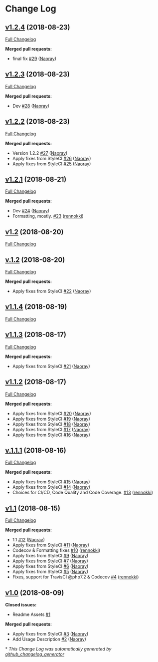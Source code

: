 # Change Log

## [v1.2.4](https://github.com/naoray/laravel-package-maker/tree/v1.2.4) (2018-08-23)
[Full Changelog](https://github.com/naoray/laravel-package-maker/compare/v1.2.3...v1.2.4)

**Merged pull requests:**

- final fix [\#29](https://github.com/Naoray/laravel-package-maker/pull/29) ([Naoray](https://github.com/Naoray))

## [v1.2.3](https://github.com/naoray/laravel-package-maker/tree/v1.2.3) (2018-08-23)
[Full Changelog](https://github.com/naoray/laravel-package-maker/compare/v1.2.2...v1.2.3)

**Merged pull requests:**

- Dev [\#28](https://github.com/Naoray/laravel-package-maker/pull/28) ([Naoray](https://github.com/Naoray))

## [v1.2.2](https://github.com/naoray/laravel-package-maker/tree/v1.2.2) (2018-08-23)
[Full Changelog](https://github.com/naoray/laravel-package-maker/compare/v1.2.1...v1.2.2)

**Merged pull requests:**

- Version 1.2.2 [\#27](https://github.com/Naoray/laravel-package-maker/pull/27) ([Naoray](https://github.com/Naoray))
- Apply fixes from StyleCI [\#26](https://github.com/Naoray/laravel-package-maker/pull/26) ([Naoray](https://github.com/Naoray))
- Apply fixes from StyleCI [\#25](https://github.com/Naoray/laravel-package-maker/pull/25) ([Naoray](https://github.com/Naoray))

## [v1.2.1](https://github.com/naoray/laravel-package-maker/tree/v1.2.1) (2018-08-21)
[Full Changelog](https://github.com/naoray/laravel-package-maker/compare/v1.2...v1.2.1)

**Merged pull requests:**

- Dev [\#24](https://github.com/Naoray/laravel-package-maker/pull/24) ([Naoray](https://github.com/Naoray))
- Formatting, mostly. [\#23](https://github.com/Naoray/laravel-package-maker/pull/23) ([rennokki](https://github.com/rennokki))

## [v1.2](https://github.com/naoray/laravel-package-maker/tree/v1.2) (2018-08-20)
[Full Changelog](https://github.com/naoray/laravel-package-maker/compare/v.1.2...v1.2)

## [v.1.2](https://github.com/naoray/laravel-package-maker/tree/v.1.2) (2018-08-20)
[Full Changelog](https://github.com/naoray/laravel-package-maker/compare/v1.1.4...v.1.2)

**Merged pull requests:**

- Apply fixes from StyleCI [\#22](https://github.com/Naoray/laravel-package-maker/pull/22) ([Naoray](https://github.com/Naoray))

## [v1.1.4](https://github.com/naoray/laravel-package-maker/tree/v1.1.4) (2018-08-19)
[Full Changelog](https://github.com/naoray/laravel-package-maker/compare/v1.1.3...v1.1.4)

## [v1.1.3](https://github.com/naoray/laravel-package-maker/tree/v1.1.3) (2018-08-17)
[Full Changelog](https://github.com/naoray/laravel-package-maker/compare/v1.1.2...v1.1.3)

**Merged pull requests:**

- Apply fixes from StyleCI [\#21](https://github.com/Naoray/laravel-package-maker/pull/21) ([Naoray](https://github.com/Naoray))

## [v1.1.2](https://github.com/naoray/laravel-package-maker/tree/v1.1.2) (2018-08-17)
[Full Changelog](https://github.com/naoray/laravel-package-maker/compare/v.1.1.1...v1.1.2)

**Merged pull requests:**

- Apply fixes from StyleCI [\#20](https://github.com/Naoray/laravel-package-maker/pull/20) ([Naoray](https://github.com/Naoray))
- Apply fixes from StyleCI [\#19](https://github.com/Naoray/laravel-package-maker/pull/19) ([Naoray](https://github.com/Naoray))
- Apply fixes from StyleCI [\#18](https://github.com/Naoray/laravel-package-maker/pull/18) ([Naoray](https://github.com/Naoray))
- Apply fixes from StyleCI [\#17](https://github.com/Naoray/laravel-package-maker/pull/17) ([Naoray](https://github.com/Naoray))
- Apply fixes from StyleCI [\#16](https://github.com/Naoray/laravel-package-maker/pull/16) ([Naoray](https://github.com/Naoray))

## [v.1.1.1](https://github.com/naoray/laravel-package-maker/tree/v.1.1.1) (2018-08-16)
[Full Changelog](https://github.com/naoray/laravel-package-maker/compare/v1.1...v.1.1.1)

**Merged pull requests:**

- Apply fixes from StyleCI [\#15](https://github.com/Naoray/laravel-package-maker/pull/15) ([Naoray](https://github.com/Naoray))
- Apply fixes from StyleCI [\#14](https://github.com/Naoray/laravel-package-maker/pull/14) ([Naoray](https://github.com/Naoray))
- Choices for CI/CD, Code Quality and Code Coverage. [\#13](https://github.com/Naoray/laravel-package-maker/pull/13) ([rennokki](https://github.com/rennokki))

## [v1.1](https://github.com/naoray/laravel-package-maker/tree/v1.1) (2018-08-15)
[Full Changelog](https://github.com/naoray/laravel-package-maker/compare/v1.0...v1.1)

**Merged pull requests:**

- 1.1 [\#12](https://github.com/Naoray/laravel-package-maker/pull/12) ([Naoray](https://github.com/Naoray))
- Apply fixes from StyleCI [\#11](https://github.com/Naoray/laravel-package-maker/pull/11) ([Naoray](https://github.com/Naoray))
- Codecov & Formatting fixes [\#10](https://github.com/Naoray/laravel-package-maker/pull/10) ([rennokki](https://github.com/rennokki))
- Apply fixes from StyleCI [\#9](https://github.com/Naoray/laravel-package-maker/pull/9) ([Naoray](https://github.com/Naoray))
- Apply fixes from StyleCI [\#7](https://github.com/Naoray/laravel-package-maker/pull/7) ([Naoray](https://github.com/Naoray))
- Apply fixes from StyleCI [\#6](https://github.com/Naoray/laravel-package-maker/pull/6) ([Naoray](https://github.com/Naoray))
- Apply fixes from StyleCI [\#5](https://github.com/Naoray/laravel-package-maker/pull/5) ([Naoray](https://github.com/Naoray))
- Fixes, support for TravisCI @php7.2 & Codecov [\#4](https://github.com/Naoray/laravel-package-maker/pull/4) ([rennokki](https://github.com/rennokki))

## [v1.0](https://github.com/naoray/laravel-package-maker/tree/v1.0) (2018-08-09)
**Closed issues:**

- Readme Assets [\#1](https://github.com/Naoray/laravel-package-maker/issues/1)

**Merged pull requests:**

- Apply fixes from StyleCI [\#3](https://github.com/Naoray/laravel-package-maker/pull/3) ([Naoray](https://github.com/Naoray))
- Add Usage Description [\#2](https://github.com/Naoray/laravel-package-maker/pull/2) ([Naoray](https://github.com/Naoray))



\* *This Change Log was automatically generated by [github_changelog_generator](https://github.com/skywinder/Github-Changelog-Generator)*